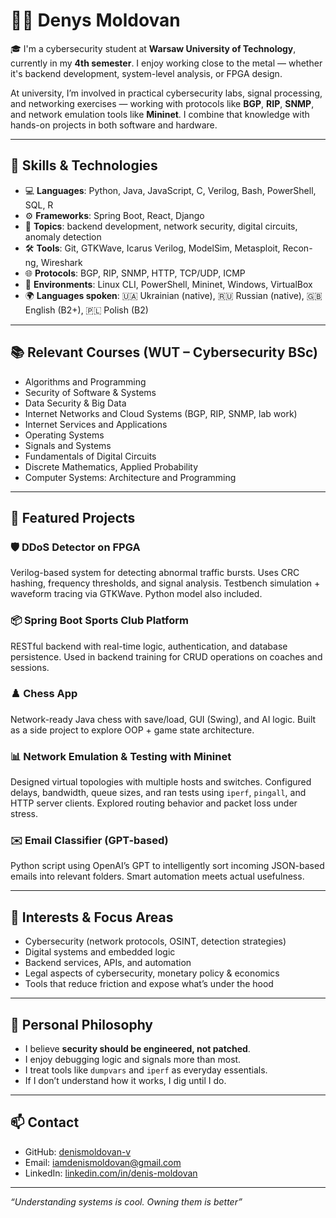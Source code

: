 # 👨‍💻 Denys Moldovan

🎓 I'm a cybersecurity student at **Warsaw University of Technology**, currently in my **4th semester**. I enjoy working close to the metal — whether it's backend development, system-level analysis, or FPGA design.  

At university, I’m involved in practical cybersecurity labs, signal processing, and networking exercises — working with protocols like **BGP**, **RIP**, **SNMP**, and network emulation tools like **Mininet**. I combine that knowledge with hands-on projects in both software and hardware.

---

## 🔧 Skills & Technologies

- 💻 **Languages**: Python, Java, JavaScript, C, Verilog, Bash, PowerShell, SQL, R  
- ⚙️ **Frameworks**: Spring Boot, React, Django  
- 🧠 **Topics**: backend development, network security, digital circuits, anomaly detection  
- 🛠️ **Tools**: Git, GTKWave, Icarus Verilog, ModelSim, Metasploit, Recon-ng, Wireshark  
- 🌐 **Protocols**: BGP, RIP, SNMP, HTTP, TCP/UDP, ICMP  
- 🧪 **Environments**: Linux CLI, PowerShell, Mininet, Windows, VirtualBox  
- 🌍 **Languages spoken**: 🇺🇦 Ukrainian (native), 🇷🇺 Russian (native), 🇬🇧 English (B2+), 🇵🇱 Polish (B2)

---

## 📚 Relevant Courses (WUT – Cybersecurity BSc)

- Algorithms and Programming  
- Security of Software & Systems
- Data Security & Big Data  
- Internet Networks and Cloud Systems (BGP, RIP, SNMP, lab work)  
- Internet Services and Applications  
- Operating Systems  
- Signals and Systems  
- Fundamentals of Digital Circuits  
- Discrete Mathematics, Applied Probability
- Computer Systems: Architecture and Programming

---

## 🧪 Featured Projects

### 🛡️ DDoS Detector on FPGA
Verilog-based system for detecting abnormal traffic bursts. Uses CRC hashing, frequency thresholds, and signal analysis. Testbench simulation + waveform tracing via GTKWave. Python model also included.

### 📦 Spring Boot Sports Club Platform
RESTful backend with real-time logic, authentication, and database persistence. Used in backend training for CRUD operations on coaches and sessions.

### ♟️ Chess App
Network-ready Java chess with save/load, GUI (Swing), and AI logic. Built as a side project to explore OOP + game state architecture.

### 📊 Network Emulation & Testing with Mininet
Designed virtual topologies with multiple hosts and switches. Configured delays, bandwidth, queue sizes, and ran tests using `iperf`, `pingall`, and HTTP server clients. Explored routing behavior and packet loss under stress.

### ✉️ Email Classifier (GPT-based)
Python script using OpenAI’s GPT to intelligently sort incoming JSON-based emails into relevant folders. Smart automation meets actual usefulness.

---

## 🎯 Interests & Focus Areas

- Cybersecurity (network protocols, OSINT, detection strategies)  
- Digital systems and embedded logic  
- Backend services, APIs, and automation  
- Legal aspects of cybersecurity, monetary policy & economics  
- Tools that reduce friction and expose what’s under the hood

---

## 🧠 Personal Philosophy

- I believe **security should be engineered, not patched**.  
- I enjoy debugging logic and signals more than most.  
- I treat tools like `dumpvars` and `iperf` as everyday essentials.  
- If I don’t understand how it works, I dig until I do.

---

## 📫 Contact

- GitHub: [denismoldovan-v](https://github.com/denismoldovan-v)  
- Email: iamdenismoldovan@gmail.com  
- LinkedIn: [linkedin.com/in/denis-moldovan](https://www.linkedin.com/in/denis-moldovan)

---

_“Understanding systems is cool. Owning them is better”_
